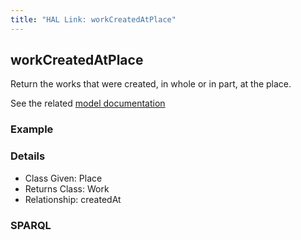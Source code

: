 ```yaml
---
title: "HAL Link: workCreatedAtPlace"
---
```


## workCreatedAtPlace

Return the works that were created, in whole or in part, at the place.

See the related [model documentation](/model/document/#creation-and-publication)

### Example




### Details

* Class Given: Place
* Returns Class: Work
* Relationship: createdAt


### SPARQL
```

```

